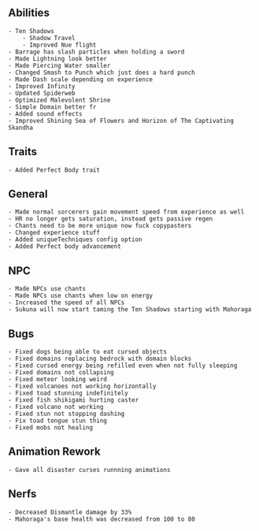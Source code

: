 ## Abilities
    - Ten Shadows
        - Shadow Travel
        - Improved Nue flight
    - Barrage has slash particles when holding a sword
    - Made Lightning look better
    - Made Piercing Water smaller
    - Changed Smash to Punch which just does a hard punch
    - Made Dash scale depending on experience
    - Improved Infinity
    - Updated Spiderweb
    - Optimized Malevolent Shrine
    - Simple Domain better fr
    - Added sound effects
    - Improved Shining Sea of Flowers and Horizon of The Captivating Skandha

## Traits
    - Added Perfect Body trait

## General
    - Made normal sorcerers gain movement speed from experience as well
    - HR no longer gets saturation, instead gets passive regen
    - Chants need to be more unique now fuck copypasters
    - Changed experience stuff
    - Added uniqueTechniques config option
    - Added Perfect body advancement

## NPC
    - Made NPCs use chants
    - Made NPCs use chants when low on energy
    - Increased the speed of all NPCs
    - Sukuna will now start taming the Ten Shadows starting with Mahoraga

## Bugs
    - Fixed dogs being able to eat cursed objects
    - Fixed domains replacing bedrock with domain blocks
    - Fixed cursed energy being refilled even when not fully sleeping
    - Fixed domains not collapsing
    - Fixed meteor looking weird
    - Fixed volcanoes not working horizontally
    - Fixed toad stunning indefinitely
    - Fixed fish shikigami hurting caster
    - Fixed volcano not working
    - Fixed stun not stopping dashing
    - Fix toad tongue stun thing
    - Fixed mobs not healing

## Animation Rework
    - Gave all disaster curses runnning animations

## Nerfs
    - Decreased Dismantle damage by 33%
    - Mahoraga's base health was decreased from 100 to 80